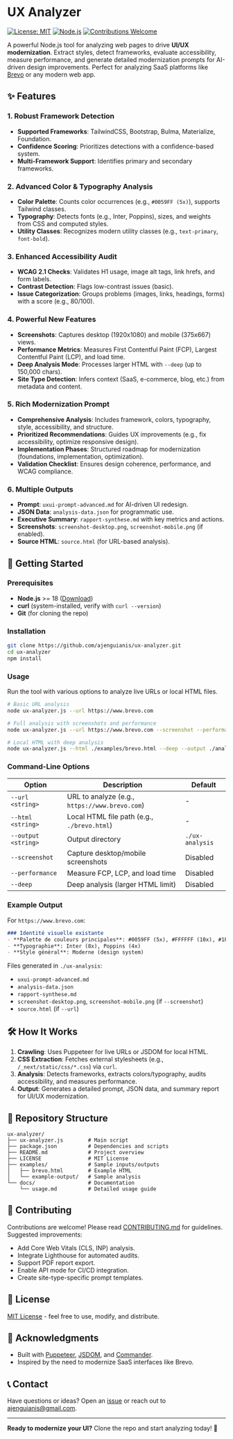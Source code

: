 # UX Analyzer

[![License: MIT](https://img.shields.io/badge/License-MIT-yellow.svg)](https://opensource.org/licenses/MIT)
[![Node.js](https://img.shields.io/badge/Node.js-%3E%3D18-green.svg)](https://nodejs.org)
[![Contributions Welcome](https://img.shields.io/badge/Contributions-Welcome-brightgreen.svg)](CONTRIBUTING.md)

A powerful Node.js tool for analyzing web pages to drive **UI/UX modernization**. Extract styles, detect frameworks, evaluate accessibility, measure performance, and generate detailed modernization prompts for AI-driven design improvements. Perfect for analyzing SaaS platforms like [Brevo](https://www.brevo.com) or any modern web app.

## ✨ Features

### 1. Robust Framework Detection
- **Supported Frameworks**: TailwindCSS, Bootstrap, Bulma, Materialize, Foundation.
- **Confidence Scoring**: Prioritizes detections with a confidence-based system.
- **Multi-Framework Support**: Identifies primary and secondary frameworks.

### 2. Advanced Color & Typography Analysis
- **Color Palette**: Counts color occurrences (e.g., `#0059FF (5x)`), supports Tailwind classes.
- **Typography**: Detects fonts (e.g., Inter, Poppins), sizes, and weights from CSS and computed styles.
- **Utility Classes**: Recognizes modern utility classes (e.g., `text-primary`, `font-bold`).

### 3. Enhanced Accessibility Audit
- **WCAG 2.1 Checks**: Validates H1 usage, image alt tags, link hrefs, and form labels.
- **Contrast Detection**: Flags low-contrast issues (basic).
- **Issue Categorization**: Groups problems (images, links, headings, forms) with a score (e.g., 80/100).

### 4. Powerful New Features
- **Screenshots**: Captures desktop (1920x1080) and mobile (375x667) views.
- **Performance Metrics**: Measures First Contentful Paint (FCP), Largest Contentful Paint (LCP), and load time.
- **Deep Analysis Mode**: Processes larger HTML with `--deep` (up to 150,000 chars).
- **Site Type Detection**: Infers context (SaaS, e-commerce, blog, etc.) from metadata and content.

### 5. Rich Modernization Prompt
- **Comprehensive Analysis**: Includes framework, colors, typography, style, accessibility, and structure.
- **Prioritized Recommendations**: Guides UX improvements (e.g., fix accessibility, optimize responsive design).
- **Implementation Phases**: Structured roadmap for modernization (foundations, implementation, optimization).
- **Validation Checklist**: Ensures design coherence, performance, and WCAG compliance.

### 6. Multiple Outputs
- **Prompt**: `uxui-prompt-advanced.md` for AI-driven UI redesign.
- **JSON Data**: `analysis-data.json` for programmatic use.
- **Executive Summary**: `rapport-synthese.md` with key metrics and actions.
- **Screenshots**: `screenshot-desktop.png`, `screenshot-mobile.png` (if enabled).
- **Source HTML**: `source.html` (for URL-based analysis).

## 🚀 Getting Started

### Prerequisites
- **Node.js** >= 18 ([Download](https://nodejs.org))
- **curl** (system-installed, verify with `curl --version`)
- **Git** (for cloning the repo)

### Installation
```bash
git clone https://github.com/ajenguianis/ux-analyzer.git
cd ux-analyzer
npm install
```

### Usage
Run the tool with various options to analyze live URLs or local HTML files.

```bash
# Basic URL analysis
node ux-analyzer.js --url https://www.brevo.com

# Full analysis with screenshots and performance
node ux-analyzer.js --url https://www.brevo.com --screenshot --performance --deep

# Local HTML with deep analysis
node ux-analyzer.js --html ./examples/brevo.html --deep --output ./analysis-brevo
```

### Command-Line Options
| Option          | Description                                      | Default            |
|-----------------|--------------------------------------------------|--------------------|
| `--url <string>`| URL to analyze (e.g., `https://www.brevo.com`)   | -                  |
| `--html <string>`| Local HTML file path (e.g., `./brevo.html`)     | -                  |
| `--output <string>`| Output directory                              | `./ux-analysis`    |
| `--screenshot`  | Capture desktop/mobile screenshots               | Disabled           |
| `--performance`| Measure FCP, LCP, and load time                  | Disabled           |
| `--deep`        | Deep analysis (larger HTML limit)                | Disabled           |

### Example Output
For `https://www.brevo.com`:
```markdown
### Identité visuelle existante
- **Palette de couleurs principales**: #0059FF (5x), #FFFFFF (10x), #1F2A44 (3x)
- **Typographie**: Inter (8x), Poppins (4x)
- **Style général**: Moderne (design system)
```

Files generated in `./ux-analysis`:
- `uxui-prompt-advanced.md`
- `analysis-data.json`
- `rapport-synthese.md`
- `screenshot-desktop.png`, `screenshot-mobile.png` (if `--screenshot`)
- `source.html` (if `--url`)

## 🛠️ How It Works
1. **Crawling**: Uses Puppeteer for live URLs or JSDOM for local HTML.
2. **CSS Extraction**: Fetches external stylesheets (e.g., `/_next/static/css/*.css`) via `curl`.
3. **Analysis**: Detects frameworks, extracts colors/typography, audits accessibility, and measures performance.
4. **Output**: Generates a detailed prompt, JSON data, and summary report for UI/UX modernization.

## 📂 Repository Structure
```
ux-analyzer/
├── ux-analyzer.js        # Main script
├── package.json          # Dependencies and scripts
├── README.md             # Project overview
├── LICENSE               # MIT License
├── examples/             # Sample inputs/outputs
│   ├── brevo.html        # Example HTML
│   └── example-output/   # Sample analysis
└── docs/                 # Documentation
    └── usage.md          # Detailed usage guide
```

## 🤝 Contributing
Contributions are welcome! Please read [CONTRIBUTING.md](CONTRIBUTING.md) for guidelines. Suggested improvements:
- Add Core Web Vitals (CLS, INP) analysis.
- Integrate Lighthouse for automated audits.
- Support PDF report export.
- Enable API mode for CI/CD integration.
- Create site-type-specific prompt templates.

## 📜 License
[MIT License](LICENSE) - feel free to use, modify, and distribute.

## 🙌 Acknowledgments
- Built with [Puppeteer](https://pptr.dev), [JSDOM](https://github.com/jsdom/jsdom), and [Commander](https://github.com/tj/commander.js).
- Inspired by the need to modernize SaaS interfaces like Brevo.

## 📞 Contact
Have questions or ideas? Open an [issue](https://github.com/your-username/ux-analyzer/issues) or reach out to [ajenguianis@gmail.com](mailto:ajenguianis@gmail.com).

---

**Ready to modernize your UI?** Clone the repo and start analyzing today! 🚀